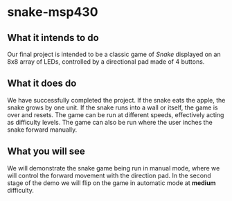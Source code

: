 # snake-msp430

## What it intends to do

Our final project is intended to be a classic game of *Snake* displayed on an 8x8 array of LEDs, controlled by a directional pad made of 4 buttons.

## What it does do

We have successfully completed the project. If the snake eats the apple, the snake grows by one unit. If the snake runs into a wall or itself, the game is over and resets. The game can be run at different speeds, effectively acting as difficulty levels. The game can also be run where the user inches the snake forward manually.

## What you will see

We will demonstrate the snake game being run in manual mode, where we will control the forward movement with the direction pad. In the second stage of the demo we will flip on the game in automatic mode at **medium** difficulty. 